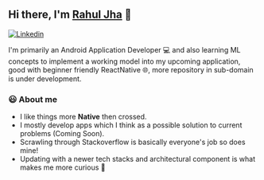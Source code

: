 ## Hi there, I'm [Rahul Jha](https://github.com/rj642) 👋
[![Linkedin](https://i.stack.imgur.com/gVE0j.png)](https://in.linkedin.com/in/rahulj-642)
&nbsp;

I'm primarily an Android Application Developer 💻 and also learning ML concepts to implement a working model into my upcoming application, good with beginner friendly ReactNative 🌐, more repository in sub-domain is under development.

### 😃 About me
- I like things more **Native** then crossed.
- I mostly develop apps which I think as a possible solution to current problems (Coming Soon).
- Scrawling through Stackoverflow is basically everyone's job so does mine!
- Updating with a newer tech stacks and architectural component is what makes me more curious 🙂


<!--
**rj642/rj642** is a ✨ _special_ ✨ repository because its `README.md` (this file) appears on your GitHub profile.

Here are some ideas to get you started:

- 🔭 I’m currently working on ...
- 🌱 I’m currently learning ...
- 👯 I’m looking to collaborate on ...
- 🤔 I’m looking for help with ...
- 💬 Ask me about ...
- 📫 How to reach me: ...
- 😄 Pronouns: ...
- ⚡ Fun fact: ...
-->

